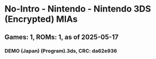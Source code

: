 # No-Intro - Nintendo - Nintendo 3DS (Encrypted) MIAs
## Games: 1, ROMs: 1, as of 2025-05-17

### DEMO (Japan) (Program).3ds, CRC: da62e936
